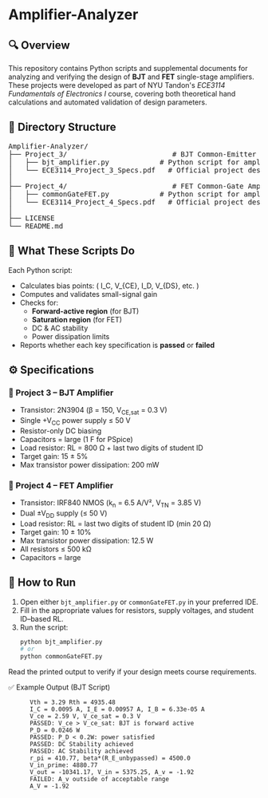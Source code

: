 # Amplifier-Analyzer

## 🔍 Overview

This repository contains Python scripts and supplemental documents for analyzing and verifying the design of **BJT** and **FET** single-stage amplifiers. These projects were developed as part of NYU Tandon's *ECE3114 Fundamentals of Electronics I* course, covering both theoretical hand calculations and automated validation of design parameters.

## 📁 Directory Structure

<pre>
Amplifier-Analyzer/
├── Project_3/                         # BJT Common-Emitter Amplifier
│   ├── bjt_amplifier.py            # Python script for amplifier analysis
│   └── ECE3114_Project_3_Specs.pdf   # Official project description and specs
│
├── Project_4/                         # FET Common-Gate Amplifier
│   ├── commonGateFET.py            # Python script for amplifier analysis
│   └── ECE3114_Project_4_Specs.pdf   # Official project description and specs
│
├── LICENSE
└── README.md
</pre>

## 🧪 What These Scripts Do

Each Python script:
- Calculates bias points: \( I_C, V_{CE}, I_D, V_{DS}, etc. \)
- Computes and validates small-signal gain
- Checks for:
  - **Forward-active region** (for BJT)
  - **Saturation region** (for FET)
  - DC & AC stability
  - Power dissipation limits
- Reports whether each key specification is **passed** or **failed**

## ⚙️ Specifications
### 🔧 Project 3 – BJT Amplifier
- Transistor: 2N3904 (β = 150, V<sub>CE,sat</sub> = 0.3 V)
- Single +V<sub>CC</sub> power supply ≤ 50 V
- Resistor-only DC biasing
- Capacitors = large (1 F for PSpice)
- Load resistor: RL = 800 Ω + last two digits of student ID
- Target gain: 15 ± 5%
- Max transistor power dissipation: 200 mW

### 🔧 Project 4 – FET Amplifier
- Transistor: IRF840 NMOS (k<sub>n</sub> = 6.5 A/V², V<sub>TN</sub> = 3.85 V)
- Dual ±V<sub>DD</sub> supply (≤ 50 V)
- Load resistor: RL = last two digits of student ID (min 20 Ω)
- Target gain: 10 ± 10%
- Max transistor power dissipation: 12.5 W
- All resistors ≤ 500 kΩ
- Capacitors = large

## 🚀 How to Run

1. Open either `bjt_amplifier.py` or `commonGateFET.py` in your preferred IDE.
2. Fill in the appropriate values for resistors, supply voltages, and student ID–based RL.
3. Run the script:
   ```bash
   python bjt_amplifier.py
   # or
   python commonGateFET.py
Read the printed output to verify if your design meets course requirements.

✅ Example Output (BJT Script)
```
      Vth = 3.29 Rth = 4935.48
      I_C = 0.0095 A, I_E = 0.00957 A, I_B = 6.33e-05 A
      V_ce = 2.59 V, V_ce_sat = 0.3 V
      PASSED: V_ce > V_ce_sat: BJT is forward active
      P_D = 0.0246 W
      PASSED: P_D < 0.2W: power satisfied
      PASSED: DC Stability achieved
      PASSED: AC Stability achieved
      r_pi = 410.77, beta*(R_E_unbypassed) = 4500.0
      V_in_prime: 4880.77
      V_out = -10341.17, V_in = 5375.25, A_v = -1.92
      FAILED: A_v outside of acceptable range
      A_V = -1.92
```
